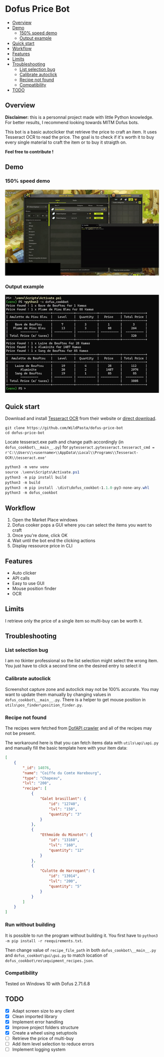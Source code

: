 # Dofus Price Bot

* [Overview](#overview)
* [Demo](#demo)
    + [150% speed demo](#150%-speed-demo)
    + [Output example](#output-example)
* [Quick start](#quick-start)
* [Workflow](#workflow)
* [Features](#features)
* [Limits](#limits)
* [Troubleshooting](#troubleshooting)
    + [List selection bug](#list-selection-bug)
    + [Calibrate autoclick](#calibrate-autoclick)
    + [Recipe not found](#recipe-not-found)
    + [Compatibility](#compatibility)
* [TODO](#todo)

## Overview

**Disclaimer:** this is a personnal project made with little Python knowledge. 
For better results, I recommend looking towards MITM Dofus bots.

This bot is a basic autoclicker that retrieve the price to craft an item.
It uses Tesseract OCR to read the price.
The goal is to check if it's worth it to buy every single material to craft the item or to buy it straigth on.

**Feel free to contribute !**

## Demo

### 150% speed demo

![](img/dofus-cooker-demo.gif)

### Output example

![](img/output_sample.png)

## Quick start

Download and install [Tesseract OCR](https://tesseract-ocr.github.io/tessdoc/Downloads.html) from their website or [direct download](https://sourceforge.net/projects/tesseract-ocr-alt/files/tesseract-ocr-setup-3.02.02.exe/download).

```
git clone https://github.com/WildPasta/dofus-price-bot
cd dofus-price-bot
```

Locate tesseract.exe path and change path accordingly (in `dofus_cookbot\__main__.py`) for `pytesseract.pytesseract.tesseract_cmd = r'C:\\Users\\<username>\\AppData\\Local\\Programs\\Tesseract-OCR\\tesseract.exe'`

```powershell
python3 -m venv venv
source .\venv\Scripts\Activate.ps1
python3 -m pip install build
python3 -m build
python3 -m pip install .\dist\dofus_cookbot-1.1.0-py3-none-any.whl
python3 -m dofus_cookbot
```

## Workflow

1. Open the Market Place windows
2. Dofus cooker pops a GUI where you can select the items you want to craft
3. Once you're done, click OK
4. Wait until the bot end the clicking actions
5. Display ressource price in CLI

## Features

- Auto clicker
- API calls 
- Easy to use GUI
- Mouse position finder
- OCR

## Limits

I retrieve only the price of a single item so multi-buy can be worth it.

## Troubleshooting

### List selection bug

I am no tkinter professional so the list selection might select the wrong item.
You just have to click a second time on the desired entry to select it

### Calibrate autoclick

Screenshot capture zone and autoclick may not be 100% accurate.
You may want to update them manually by changing values in `dofus_cookbot\__main__.py`.
There is a helper to get mouse position in `utils\pos_finder\position_finder.py`.

### Recipe not found

The recipes were fetched from [DofAPI crawler](https://github.com/dofapi/crawlit-dofus-encyclopedia-parser) and all of the recipes may not be present.

The workaround here is that you can fetch items data with `utils\api\api.py` and manually fill the basic template here with your item data:

```json
[
    {
        "_id": 14076,
        "name": "Coiffe du Comte Harebourg",
        "type": "Chapeau",
        "lvl": "200",
        "recipe": [
            {
                "Galet brasillant": {
                    "id": "12740",
                    "lvl": "150",
                    "quantity": "3"
                }
            },
            {
                "Ethmoïde du Minotot": {
                    "id": "13168",
                    "lvl": "160",
                    "quantity": "12"
                }
            },
            {
                "Culotte de Harrogant": {
                    "id": "13914",
                    "lvl": "200",
                    "quantity": "5"
                }
            }
        ]
    }
]
```

### Run without building

It is possible to run the program without building it.
You first have to `python3 -m pip install -r reequirements.txt`.

Then change value of `recipe_file_path` in both `dofus_cookbot\__main__.py` and `dofus_cookbot\gui\gui.py` to match location of `dofus_cookbot\res\equipment_recipes.json`.

### Compatibility

Tested on Windows 10 with Dofus 2.71.6.8 

## TODO

- [X] Adapt screen size to any client
- [X] Clean imported library
- [x] Implement error handling
- [X] Improve project folders structure
- [x] Create a wheel using setuptools
- [ ] Retrieve the price of multi-buy
- [ ] Add item level selection to reduce errors
- [ ] Implement logging system
